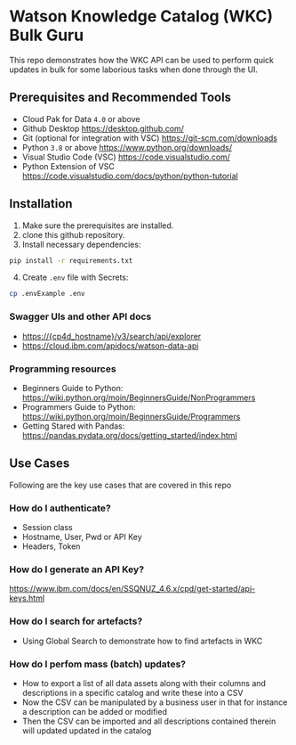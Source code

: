# Watson Knowledge Catalog (WKC) Bulk Guru

This repo demonstrates how the WKC API can be used to perform quick updates in bulk for some laborious tasks when done through the UI.

## Prerequisites and Recommended Tools

- Cloud Pak for Data `4.0` or above
- Github Desktop <https://desktop.github.com/>
- Git (optional for integration with VSC) <https://git-scm.com/downloads>
- Python `3.8` or above <https://www.python.org/downloads/>
- Visual Studio Code (VSC) <https://code.visualstudio.com/>
- Python Extension of VSC <https://code.visualstudio.com/docs/python/python-tutorial>

## Installation

1. Make sure the prerequisites are installed.
2. clone this github repository.
3. Install necessary dependencies:

```sh
pip install -r requirements.txt
```

4. Create `.env` file with Secrets:

```sh
cp .envExample .env
```


### Swagger UIs and other API docs

- <https://{cp4d_hostname}/v3/search/api/explorer>
- <https://cloud.ibm.com/apidocs/watson-data-api>

### Programming resources

- Beginners Guide to Python: <https://wiki.python.org/moin/BeginnersGuide/NonProgrammers>
- Programmers Guide to Python: <https://wiki.python.org/moin/BeginnersGuide/Programmers>
- Getting Stared with Pandas: <https://pandas.pydata.org/docs/getting_started/index.html>

## Use Cases

Following are the key use cases that are covered in this repo

### How do I authenticate?

- Session class
- Hostname, User, Pwd or API Key
- Headers, Token

### How do I generate an API Key?

https://www.ibm.com/docs/en/SSQNUZ_4.6.x/cpd/get-started/api-keys.html

### How do I search for artefacts?

- Using Global Search to demonstrate how to find artefacts in WKC

### How do I perfom mass (batch) updates?

- How to export a list of all data assets along with their columns and descriptions in a specific catalog and write these into a CSV
- Now the CSV can be manipulated by a business user in that for instance a description can be added or modified
- Then the CSV can be imported and all descriptions contained therein will updated updated in the catalog
